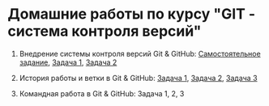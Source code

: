 # Домашние работы по курсу "GIT - система контроля версий"
1. Внедрение системы контроля версий Git & GitHub: [Самостоятельное задание](https://github.com/Natalchik/demo.git), [Задача 1](https://github.com/Natalchik/Site-for-import.git), [Задача 2](https://github.com/Natalchik/Revert.git)

2. История работы и ветки в Git & GitHub: [Задача 1](https://github.com/Natalchik/Companies.git), [Задача 2](https://github.com/Natalchik/merged.git), [Задача 3](https://github.com/Natalchik/git-homeworks-neuro-fork.git)

3. Командная работа в Git & GitHub: Задача 1, 2, 3

